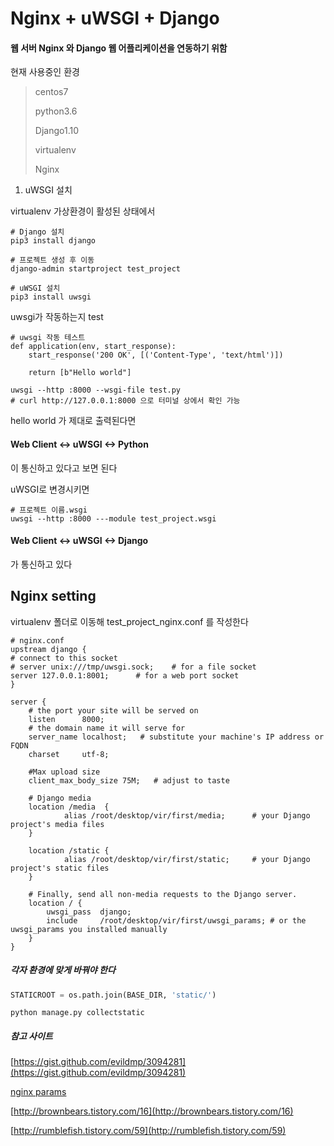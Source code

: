 # Nginx + uWSGI + Django

#### 웹 서버 Nginx 와 Django 웹 어플리케이션을 연동하기 위함

현재 사용중인 환경

>  centos7
>
>  python3.6
>
>  Django1.10
>
>  virtualenv
>
>  Nginx





1. uWSGI 설치

virtualenv 가상환경이 활성된 상태에서

~~~shell
# Django 설치
pip3 install django

# 프로젝트 생성 후 이동
django-admin startproject test_project

# uWSGI 설치
pip3 install uwsgi
~~~

uwsgi가 작동하는지 test

~~~shell
# uwsgi 작동 테스트
def application(env, start_response):
	start_response('200 OK', [('Content-Type', 'text/html')])

	return [b"Hello world"]
~~~

~~~shell
uwsgi --http :8000 --wsgi-file test.py
# curl http://127.0.0.1:8000 으로 터미널 상에서 확인 가능
~~~

hello world 가 제대로 출력된다면

#### Web Client <-> uWSGI <-> Python

이 통신하고 있다고 보면 된다

uWSGI로 변경시키면

~~~shell
# 프로젝트 이름.wsgi
uwsgi --http :8000 ---module test_project.wsgi
~~~

#### Web Client <-> uWSGI <-> Django

가 통신하고 있다





## Nginx setting

virtualenv 폴더로 이동해 test_project_nginx.conf 를 작성한다

~~~shell
# nginx.conf
upstream django {
# connect to this socket
# server unix:///tmp/uwsgi.sock;    # for a file socket
server 127.0.0.1:8001;      # for a web port socket
}

server {
    # the port your site will be served on
    listen      8000;
    # the domain name it will serve for
    server_name localhost;   # substitute your machine's IP address or FQDN
    charset     utf-8;

    #Max upload size
    client_max_body_size 75M;   # adjust to taste

    # Django media
    location /media  {
		    alias /root/desktop/vir/first/media;      # your Django project's media files
    }

    location /static {
		    alias /root/desktop/vir/first/static;     # your Django project's static files
    }

    # Finally, send all non-media requests to the Django server.
    location / {
	    uwsgi_pass  django;
	    include     /root/desktop/vir/first/uwsgi_params; # or the uwsgi_params you installed manually
    }
}
~~~

##### 각자 환경에 맞게 바꿔야 한다

~~~python
STATICROOT = os.path.join(BASE_DIR, 'static/')
~~~

~~~shell
python manage.py collectstatic
~~~







##### 참고 사이트

[https://gist.github.com/evildmp/3094281](https://gist.github.com/evildmp/3094281)

[nginx params](https://github.com/nginx/nginx/blob/master/conf/uwsgi_params)

[http://brownbears.tistory.com/16](http://brownbears.tistory.com/16)

[http://rumblefish.tistory.com/59](http://rumblefish.tistory.com/59)

